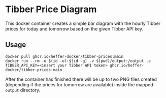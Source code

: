 # Tibber Price Diagram

This docker container creates a simple bar diagram with the hourly Tibber prices for today and tomorrow based on the given Tibber API key.

## Usage

```
docker pull ghcr.io/heffer-docker/tibber-prices:main
docker run --rm -u $(id -u):$(id -g) -v $(pwd)/output:/output -e TIBBER_API_KEY=<insert your Tibber API token> ghcr.io/heffer-docker/tibber-prices:main
```

After the container has finished there will be up to two PNG files created (depending if the prices for tomorrow are available) inside the mapped `output` directory.

